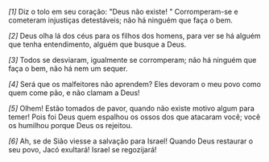 *[1]* Diz o tolo em seu coração: "Deus não existe! " Corromperam-se e cometeram injustiças detestáveis; não há ninguém que faça o bem.

*[2]* Deus olha lá dos céus para os filhos dos homens, para ver se há alguém que tenha entendimento, alguém que busque a Deus.

*[3]* Todos se desviaram, igualmente se corromperam; não há ninguém que faça o bem, não há nem um sequer.

*[4]* Será que os malfeitores não aprendem? Eles devoram o meu povo como quem come pão, e não clamam a Deus!

*[5]* Olhem! Estão tomados de pavor, quando não existe motivo algum para temer! Pois foi Deus quem espalhou os ossos dos que atacaram você; você os humilhou porque Deus os rejeitou.

*[6]* Ah, se de Sião viesse a salvação para Israel! Quando Deus restaurar o seu povo, Jacó exultará! Israel se regozijará!

